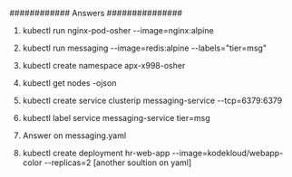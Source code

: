 ############ Answers ###############

1. kubectl run nginx-pod-osher --image=nginx:alpine

2. kubectl run messaging --image=redis:alpine --labels="tier=msg"

3. kubectl create namespace apx-x998-osher

4. kubectl get nodes -ojson 

5. kubectl create service clusterip messaging-service --tcp=6379:6379 

5. kubectl label service  messaging-service tier=msg

6. Answer on messaging.yaml

7. kubectl create deployment hr-web-app --image=kodekloud/webapp-color --replicas=2 [another soultion on yaml]

 
